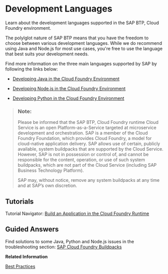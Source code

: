 <!-- loio2d0ff228fbd049638daa3cc2a66066cb -->

# Development Languages

Learn about the development languages supported in the SAP BTP, Cloud Foundry environment.

The polylglot nature of SAP BTP means that you have the freedom to choose between various development languages. While we do recommend using Java and Node.js for most use cases, you're free to use the language that best suits your development needs.

Find more information on the three main languages supported by SAP by following the links below:

-   [Developing Java in the Cloud Foundry Environment](developing-java-in-the-cloud-foundry-environment-a3f9006.md)

-   [Developing Node.js in the Cloud Foundry Environment](developing-node-js-in-the-cloud-foundry-environment-3a7a0be.md)

-   [Developing Python in the Cloud Foundry Environment](developing-python-in-the-cloud-foundry-environment-acf8f49.md)


> ### Note:  
> Please be informed that the SAP BTP, Cloud Foundry runtime Cloud Service is an open Platform-as-a-Service targeted at microservice development and orchestration. SAP is a member of the Cloud Foundry Foundation, which provides Cloud Foundry, a model for cloud-native application delivery. SAP allows use of certain, publicly available, system buildpacks that are supported by the Cloud Service. However, SAP is not in possession or control of, and cannot be responsible for the content, operation, or use of such system buildpacks, which are not part of the Cloud Service \(including SAP Business Technology Platform\).
> 
> SAP may, without notice, remove any system buildpacks at any time and at SAP’s own discretion.



<a name="loio2d0ff228fbd049638daa3cc2a66066cb__section_r4z_vr2_25b"/>

## Tutorials

Tutorial Navigator: [Build an Application in the Cloud Foundry Runtime](https://developers.sap.com/group.btp-cf-buildpacks.html)



<a name="loio2d0ff228fbd049638daa3cc2a66066cb__section_lg5_j1g_hvb"/>

## Guided Answers

Find solutions to some Java, Python and Node.js issues in the troubleshooting section: [SAP Cloud Foundry Buildpacks](https://ga.support.sap.com/dtp/viewer/#/tree/3254/actions/51226/?version=current)

**Related Information**  


[Best Practices](best-practices-0859096.md "Choose the development environment, tools, APIs, and programming model that best suit your needs with recommendations from SAP.")

